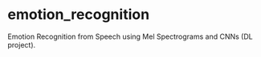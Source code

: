 # emotion_recognition

Emotion Recognition from Speech using Mel Spectrograms and CNNs (DL project).
